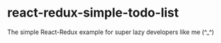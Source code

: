 # react-redux-simple-todo-list
The simple React-Redux example for super lazy developers like me (^_^)
